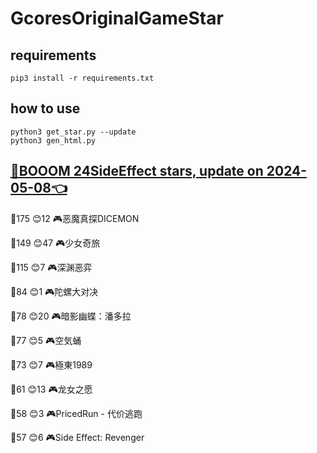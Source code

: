 # GcoresOriginalGameStar

## requirements
```
pip3 install -r requirements.txt
```

## how to use
```
python3 get_star.py --update
python3 gen_html.py
```

## [🔗BOOOM 24SideEffect stars, update on 2024-05-08👈](https://raw.githack.com/sichaozhang1112/GcoresOriginalGameStar/main/html/24SideEffect.html) 
🌟175 😊12  🎮恶魔真探DICEMON        

🌟149 😊47  🎮少女奇旅               

🌟115 😊7   🎮深渊恶弈               

🌟84  😊1   🎮陀螺大对决              

🌟78  😊20  🎮暗影幽蝶：潘多拉           

🌟77  😊5   🎮空気蛹                

🌟73  😊7   🎮極東1989             

🌟61  😊13  🎮龙女之愿               

🌟58  😊3   🎮PricedRun - 代价逃跑   

🌟57  😊6   🎮Side Effect: Revenger

